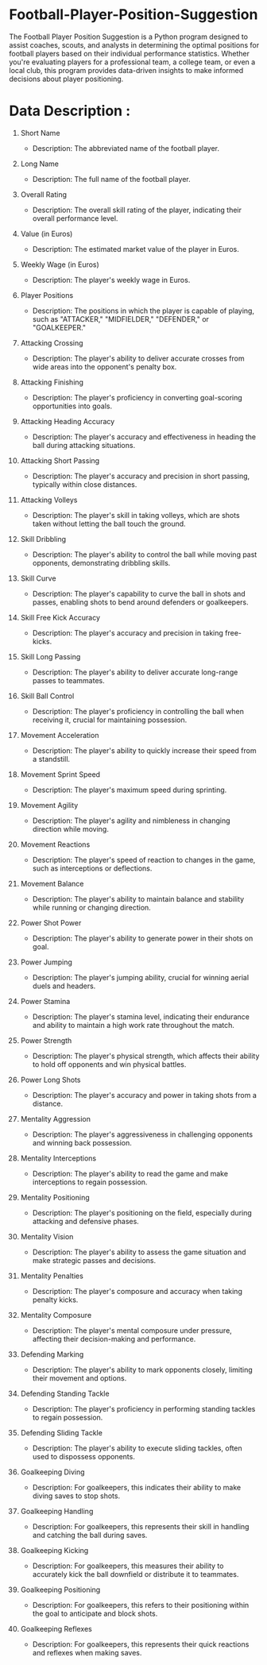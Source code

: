 # Football-Player-Position-Suggestion

The Football Player Position Suggestion is a Python program designed to assist coaches, scouts, and analysts in determining the optimal positions for football players based on their individual performance statistics. Whether you're evaluating players for a professional team, a college team, or even a local club, this program provides data-driven insights to make informed decisions about player positioning.

# Data Description :

1. Short Name
   - Description: The abbreviated name of the football player.
   
2. Long Name
   - Description: The full name of the football player.

3. Overall Rating
   - Description: The overall skill rating of the player, indicating their overall performance level.

4. Value (in Euros)
   - Description: The estimated market value of the player in Euros.

5. Weekly Wage (in Euros)
   - Description: The player's weekly wage in Euros.

6. Player Positions
   - Description: The positions in which the player is capable of playing, such as "ATTACKER," "MIDFIELDER," "DEFENDER," or "GOALKEEPER."

7. Attacking Crossing
   - Description: The player's ability to deliver accurate crosses from wide areas into the opponent's penalty box.

8. Attacking Finishing
   - Description: The player's proficiency in converting goal-scoring opportunities into goals.

9. Attacking Heading Accuracy
   - Description: The player's accuracy and effectiveness in heading the ball during attacking situations.

10. Attacking Short Passing
    - Description: The player's accuracy and precision in short passing, typically within close distances.

11. Attacking Volleys
    - Description: The player's skill in taking volleys, which are shots taken without letting the ball touch the ground.

12. Skill Dribbling
    - Description: The player's ability to control the ball while moving past opponents, demonstrating dribbling skills.

13. Skill Curve
    - Description: The player's capability to curve the ball in shots and passes, enabling shots to bend around defenders or goalkeepers.

14. Skill Free Kick Accuracy
    - Description: The player's accuracy and precision in taking free-kicks.

15. Skill Long Passing
    - Description: The player's ability to deliver accurate long-range passes to teammates.

16. Skill Ball Control
    - Description: The player's proficiency in controlling the ball when receiving it, crucial for maintaining possession.

17. Movement Acceleration
    - Description: The player's ability to quickly increase their speed from a standstill.

18. Movement Sprint Speed
    - Description: The player's maximum speed during sprinting.

19. Movement Agility
    - Description: The player's agility and nimbleness in changing direction while moving.

20. Movement Reactions
    - Description: The player's speed of reaction to changes in the game, such as interceptions or deflections.

21. Movement Balance
    - Description: The player's ability to maintain balance and stability while running or changing direction.

22. Power Shot Power
    - Description: The player's ability to generate power in their shots on goal.

23. Power Jumping
    - Description: The player's jumping ability, crucial for winning aerial duels and headers.

24. Power Stamina
    - Description: The player's stamina level, indicating their endurance and ability to maintain a high work rate throughout the match.

25. Power Strength
    - Description: The player's physical strength, which affects their ability to hold off opponents and win physical battles.

26. Power Long Shots
    - Description: The player's accuracy and power in taking shots from a distance.

27. Mentality Aggression
    - Description: The player's aggressiveness in challenging opponents and winning back possession.

28. Mentality Interceptions
    - Description: The player's ability to read the game and make interceptions to regain possession.

29. Mentality Positioning
    - Description: The player's positioning on the field, especially during attacking and defensive phases.

30. Mentality Vision
    - Description: The player's ability to assess the game situation and make strategic passes and decisions.

31. Mentality Penalties
    - Description: The player's composure and accuracy when taking penalty kicks.

32. Mentality Composure
    - Description: The player's mental composure under pressure, affecting their decision-making and performance.

33. Defending Marking
    - Description: The player's ability to mark opponents closely, limiting their movement and options.

34. Defending Standing Tackle
    - Description: The player's proficiency in performing standing tackles to regain possession.

35. Defending Sliding Tackle
    - Description: The player's ability to execute sliding tackles, often used to dispossess opponents.

36. Goalkeeping Diving
    - Description: For goalkeepers, this indicates their ability to make diving saves to stop shots.

37. Goalkeeping Handling
    - Description: For goalkeepers, this represents their skill in handling and catching the ball during saves.

38. Goalkeeping Kicking
    - Description: For goalkeepers, this measures their ability to accurately kick the ball downfield or distribute it to teammates.

39. Goalkeeping Positioning
    - Description: For goalkeepers, this refers to their positioning within the goal to anticipate and block shots.

40. Goalkeeping Reflexes
    - Description: For goalkeepers, this represents their quick reactions and reflexes when making saves.
